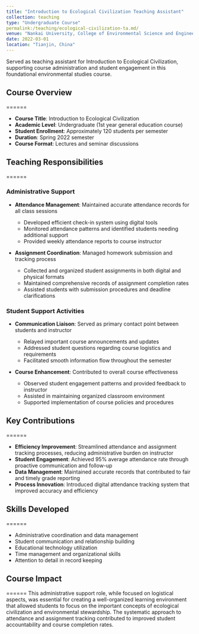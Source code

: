 ```yaml
---
title: "Introduction to Ecological Civilization Teaching Assistant"
collection: teaching
type: "Undergraduate Course"
permalink:/teaching/ecological-civilization-ta.md/
venue: "Nankai University, College of Environmental Science and Engineering"
date: 2022-03-01
location: "Tianjin, China"
---
```


Served as teaching assistant for Introduction to Ecological Civilization, supporting course administration and student engagement in this foundational environmental studies course.

## Course Overview
======
* **Course Title**: Introduction to Ecological Civilization
* **Academic Level**: Undergraduate (1st year general education course)
* **Student Enrollment**: Approximately 120 students per semester
* **Duration**: Spring 2022 semester
* **Course Format**: Lectures and seminar discussions

## Teaching Responsibilities
======

### Administrative Support
* **Attendance Management**: Maintained accurate attendance records for all class sessions
  * Developed efficient check-in system using digital tools
  * Monitored attendance patterns and identified students needing additional support
  * Provided weekly attendance reports to course instructor

* **Assignment Coordination**: Managed homework submission and tracking process
  * Collected and organized student assignments in both digital and physical formats
  * Maintained comprehensive records of assignment completion rates
  * Assisted students with submission procedures and deadline clarifications

### Student Support Activities
* **Communication Liaison**: Served as primary contact point between students and instructor
  * Relayed important course announcements and updates
  * Addressed student questions regarding course logistics and requirements
  * Facilitated smooth information flow throughout the semester

* **Course Enhancement**: Contributed to overall course effectiveness
  * Observed student engagement patterns and provided feedback to instructor
  * Assisted in maintaining organized classroom environment
  * Supported implementation of course policies and procedures

## Key Contributions
======
* **Efficiency Improvement**: Streamlined attendance and assignment tracking processes, reducing administrative burden on instructor
* **Student Engagement**: Achieved 95% average attendance rate through proactive communication and follow-up
* **Data Management**: Maintained accurate records that contributed to fair and timely grade reporting
* **Process Innovation**: Introduced digital attendance tracking system that improved accuracy and efficiency

## Skills Developed
======
* Administrative coordination and data management
* Student communication and relationship building
* Educational technology utilization
* Time management and organizational skills
* Attention to detail in record keeping

## Course Impact
======
This administrative support role, while focused on logistical aspects, was essential for creating a well-organized learning environment that allowed students to focus on the important concepts of ecological civilization and environmental stewardship. The systematic approach to attendance and assignment tracking contributed to improved student accountability and course completion rates.
